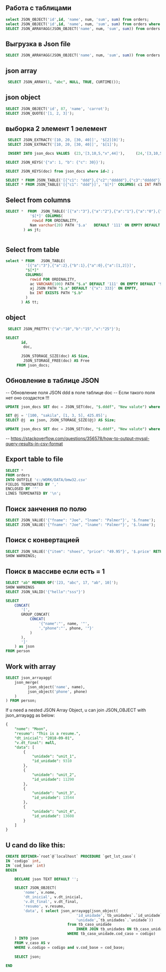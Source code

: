 
## Работа с таблицами 
```sql
select JSON_OBJECT('id',id, 'name', num, 'sum', sum) from orders; 
select JSON_OBJECT('id',id, 'name', num, 'sum', sum) from orders where id=7
SELECT JSON_ARRAYAGG(JSON_OBJECT('name', num, 'sum', sum)) from orders ;
```

## Выгрузка в Json file
```sql
SELECT JSON_ARRAYAGG(JSON_OBJECT('name', num, 'sum', sum)) from orders INTO OUTFILE 'c:/WORK/DATA/fff.json';
```

## json array
```sql
 SELECT JSON_ARRAY(1, "abc", NULL, TRUE, CURTIME());
 ```
 
 ## json object
 ```sql
 SELECT JSON_OBJECT('id', 87, 'name', 'carrot');
 SELECT JSON_QUOTE('[1, 2, 3]');
 ```
 

##  выборка 2 элемент 1 эелемент
```sql
 SELECT JSON_EXTRACT('[10, 20, [30, 40]]', '$[2][0]');
 SELECT JSON_EXTRACT('[10, 20, [30, 40]]', '$[1]');

 INSERT INTO json_docs VALUES  (23,'[3,10,5,"x",44]'),     (24,'[3,10,5,17,[22,"y",66]]');

SELECT JSON_KEYS('{"a": 1, "b": {"c": 30}}');

SELECT JSON_KEYS(doc) from json_docs where id=2 ;

SELECT * FROM JSON_TABLE('[{"c1": "ddd"},{"c2":"ddddd"},{"c3":"ddddd"}]', '$[*]' COLUMNS( c1 INT PATH '$.c1' ERROR ON ERROR ) ) as jt;
SELECT * FROM JSON_TABLE('[{"c1": "ddd"}]', '$[*]' COLUMNS( c1 INT PATH '$.c1' ERROR ON ERROR ) ) as jt;
```


## Select from columns
```sql
SELECT *  FROM  JSON_TABLE('[{"a":"3"},{"a":"2"},{"a":"1"},{"a":"0"},{"a":[1,2]}]',
           '$[*]' COLUMNS( 
            rowid FOR ORDINALITY,
           Nam varchar(20) PATH '$.a'   DEFAULT '111' ON EMPTY DEFAULT '10' ON ERROR)
        ) as jt;
    
```    

## Select from table
```sql
select * FROM   JSON_TABLE(
         '[{"a":"3"},{"a":2},{"b":1},{"a":0},{"a":[1,2]}]',
         "$[*]"
         COLUMNS(
           rowid FOR ORDINALITY,
           ac VARCHAR(100) PATH "$.a" DEFAULT '111' ON EMPTY DEFAULT '999' ON ERROR,
           aj JSON PATH "$.a" DEFAULT '{"x": 333}' ON EMPTY,
           bx INT EXISTS PATH "$.b"
         )
       ) AS tt;
```
## object
```sql
 SELECT JSON_PRETTY('{"a":"10","b":"15","x":"25"}'); 

SELECT
       id,
		doc,
        
       JSON_STORAGE_SIZE(doc) AS Size,
        JSON_STORAGE_FREE(doc) AS Free
     FROM json_docs;
 ```
 
 
## Обновление в таблице JSON  

 -- Обновление поля JSON ddd в поле таблице doc
 -- Если такого поля нет  оно создастся !!!
```sql
UPDATE json_docs SET doc = JSON_SET(doc, "$.dddf", "New valute") where id=1;     

SET @j = '[100, "sakila", [1, 3, 5], 425.05]';
SELECT @j  as json, JSON_STORAGE_SIZE(@j) AS Size;

UPDATE json_docs SET doc = JSON_SET(doc, "$.dddf", "New valute") where id=1;   
```  

-- https://stackoverflow.com/questions/356578/how-to-output-mysql-query-results-in-csv-format

## Export table to file
```sql
SELECT *
FROM orders
INTO OUTFILE 'c:/WORK/DATA/bmw32.csv'
FIELDS TERMINATED BY ','
ENCLOSED BY '"'
LINES TERMINATED BY '\n';
```

## Поиск занчения по полю
```sql
SELECT JSON_VALUE('{"fname": "Joe", "lname": "Palmer"}', '$.fname');
SELECT JSON_VALUE('{"fname": "Joe", "lname": "Palmer"}', '$.lname');
```

## Поиск с конвертацией
```sql
SELECT JSON_VALUE('{"item": "shoes", "price": "49.95"}', '$.price' RETURNING DECIMAL(4,2)) AS price;
SHOW WARNINGS;
```

## Поиск в массиве если есть = 1
```sql
SELECT "ab" MEMBER OF('[23, "abc", 17, "ab", 10]');
SHOW WARNINGS
SELECT JSON_VALID('{"hello":"sss"}')

SELECT
    CONCAT(
       '[',
       GROUP_CONCAT(
           CONCAT(
               '{"name":"', name, '"',
               ',"phone":"', phone, '"}'
           )
       ),
       ']'
    ) as json
FROM person
```


## Work with array
```sql
SELECT json_arrayagg(
    json_merge(
          json_object('name', name), 
          json_object('phone', phone)
    )
) FROM person;
```


If u need a nested JSON Array Object, u can join JSON_OBJECT with json_arrayagg as below:
```sql
{
    "nome": "Moon",
    "resumo": "This is a resume.",
    "dt_inicial": "2018-09-01",
    "v.dt_final": null,
    "data": [
        {
            "unidade": "unit_1",
            "id_unidade": 9310
        },
        {
            "unidade": "unit_2",
            "id_unidade": 11290
        },
        {
            "unidade": "unit_3",
            "id_unidade": 13544
        },
        {
            "unidade": "unit_4",
            "id_unidade": 13608
        }
    ]
}
```

## U cand do like this:

```sql
CREATE DEFINER=`root`@`localhost` PROCEDURE `get_lst_caso`(
IN `codigo` int,
IN `cod_base` int)
BEGIN

    DECLARE json TEXT DEFAULT '';

    SELECT JSON_OBJECT(
        'nome', v.nome, 
        'dt_inicial', v.dt_inicial, 
        'v.dt_final', v.dt_final, 
        'resumo', v.resumo,
        'data', ( select json_arrayagg(json_object(
                                'id_unidade',`tb_unidades`.`id_unidade`,
                                'unidade',`tb_unidades`.`unidade`))
                            from tb_caso_unidade
                                INNER JOIN tb_unidades ON tb_caso_unidade.cod_unidade = tb_unidades.id_unidade
                            WHERE tb_caso_unidade.cod_caso = codigo)
    ) INTO json
    FROM v_caso AS v
    WHERE v.codigo = codigo and v.cod_base = cod_base;
    
    SELECT json;
    
END
```
